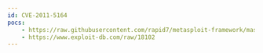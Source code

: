 ```yaml
---
id: CVE-2011-5164
pocs:
    - https://raw.githubusercontent.com/rapid7/metasploit-framework/master/modules/exploits/windows/ftp/absolute_ftp_list_bof.rb
    - https://www.exploit-db.com/raw/18102
---
```

